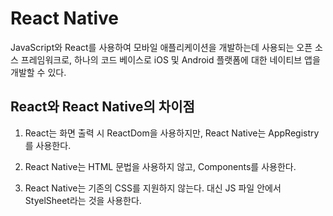 # React Native

JavaScript와 React를 사용하여 모바일 애플리케이션을 개발하는데 사용되는 오픈 소스 프레임워크로, 하나의 코드 베이스로 iOS 및 Android 플랫폼에 대한 네이티브 앱을 개발할 수 있다.

## React와 React Native의 차이점

1. React는 화면 출력 시 ReactDom을 사용하지만, React Native는 AppRegistry를 사용한다.

2. React Native는 HTML 문법을 사용하지 않고, Components를 사용한다.

3. React Native는 기존의 CSS를 지원하지 않는다. 대신 JS 파일 안에서 StyelSheet라는 것을 사용한다.
